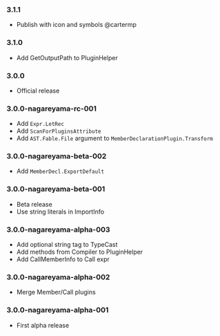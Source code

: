 ### 3.1.1

* Publish with icon and symbols @cartermp

### 3.1.0

* Add GetOutputPath to PluginHelper

### 3.0.0

* Official release

### 3.0.0-nagareyama-rc-001

* Add `Expr.LetRec`
* Add `ScanForPluginsAttribute`
* Add `AST.Fable.File` argument to `MemberDeclarationPlugin.Transform`

### 3.0.0-nagareyama-beta-002

* Add `MemberDecl.ExportDefault`

### 3.0.0-nagareyama-beta-001

* Beta release
* Use string literals in ImportInfo

### 3.0.0-nagareyama-alpha-003

* Add optional string tag to TypeCast
* Add methods from Compiler to PluginHelper
* Add CallMemberInfo to Call expr

### 3.0.0-nagareyama-alpha-002

* Merge Member/Call plugins

### 3.0.0-nagareyama-alpha-001

* First alpha release

